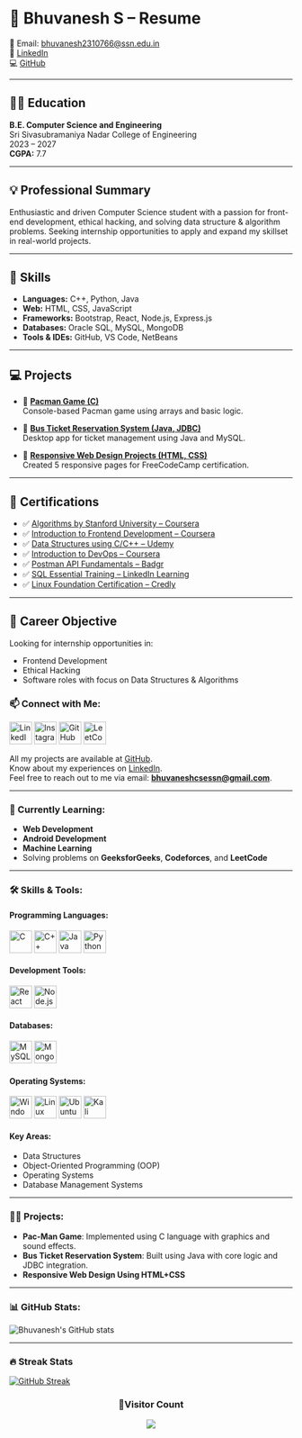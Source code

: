 # 💼 Bhuvanesh S – Resume

📧 Email: bhuvanesh2310766@ssn.edu.in  
🔗 [LinkedIn](https://www.linkedin.com/in/bhuvanesh-cse)  
💻 [GitHub](https://github.com/BHUVANESH-SSN)  

---

## 👨‍🎓 Education

**B.E. Computer Science and Engineering**  
Sri Sivasubramaniya Nadar College of Engineering  
2023 – 2027  
**CGPA:** 7.7

---

## 💡 Professional Summary

Enthusiastic and driven Computer Science student with a passion for front-end development, ethical hacking, and solving data structure & algorithm problems. Seeking internship opportunities to apply and expand my skillset in real-world projects.

---

## 🧠 Skills

- **Languages:** C++, Python, Java  
- **Web:** HTML, CSS, JavaScript  
- **Frameworks:** Bootstrap, React, Node.js, Express.js  
- **Databases:** Oracle SQL, MySQL, MongoDB  
- **Tools & IDEs:** GitHub, VS Code, NetBeans

---

## 💻 Projects

- 🔹 [**Pacman Game (C)**](https://github.com/BHUVANESH-SSN/PACMAN-C)  
  Console-based Pacman game using arrays and basic logic.

- 🔹 [**Bus Ticket Reservation System (Java, JDBC)**](https://github.com/BHUVANESH-SSN/BUS-TICKET-RESERVATION-SYSTEM-JAVA)  
  Desktop app for ticket management using Java and MySQL.

- 🔹 [**Responsive Web Design Projects (HTML, CSS)**](https://github.com/BHUVANESH-SSN/Responsive-Web-Design-FreeCodeCamp)  
  Created 5 responsive pages for FreeCodeCamp certification.

---

## 📜 Certifications

- ✅ [Algorithms by Stanford University – Coursera](https://coursera.org/share/8970bc852cd968fdc54ba4e2a385705d)  
- ✅ [Introduction to Frontend Development – Coursera](https://coursera.org/share/e8a49c4bade8ae649722c40dc0178f43)  
- ✅ [Data Structures using C/C++ – Udemy](https://www.udemy.com/certificate/UC-ebc580ed-d632-4832-8c5a-508c5ce75253/)  
- ✅ [Introduction to DevOps – Coursera](https://coursera.org/share/db9836fa2c8fca5ac013feedb580d105)  
- ✅ [Postman API Fundamentals – Badgr](https://badgr.com/public/assertions/2fv5vfLWTe6odsycqRYqAA)  
- ✅ [SQL Essential Training – LinkedIn Learning](https://www.linkedin.com/learning/certificates/365a5ba231904bc5ff01b58dd1846dfce7cd51daae854c63e0384d8ee9b193af?trk=share_certificate)  
- ✅ [Linux Foundation Certification – Credly](https://www.credly.com/badges/de93b624-981e-4beb-85fc-6ba249d7a107)

---

## 🎯 Career Objective

Looking for internship opportunities in:
- Frontend Development
- Ethical Hacking
- Software roles with focus on Data Structures & Algorithms



### 📫 Connect with Me:
<p>
  <a href="https://www.linkedin.com/in/bhuvanesh-cse/"><img src="https://img.icons8.com/color/48/000000/linkedin.png" alt="LinkedIn" width="40" height="40"/></a>
  <a href="https://www.instagram.com/stoic.bhuvi?igsh=MWx0bzNsMmE5ZWRhcQ=="><img src="https://img.icons8.com/fluency/48/000000/instagram-new.png" alt="Instagram" width="40" height="40"/></a>
  <a href="https://github.com/BHUVANESH-SSN"><img src="https://img.icons8.com/material-outlined/48/000000/github.png" alt="GitHub" width="40" height="40"/></a>
  <a href="https://leetcode.com/u/Bhuvanesh_27/"><img src="https://img.icons8.com/external-tal-revivo-filled-tal-revivo/48/000000/external-level-up-your-coding-skills-and-quickly-land-a-job-logo-filled-tal-revivo.png" alt="LeetCode" width="40" height="40"/></a>
</p>

All my projects are available at [GitHub](https://github.com/BHUVANESH-SSN).  
Know about my experiences on [LinkedIn](https://www.linkedin.com/in/bhuvanesh-cse/).  
Feel free to reach out to me via email: **bhuvaneshcsessn@gmail.com**.

---

### 🌱 Currently Learning:
- **Web Development**
- **Android Development**
- **Machine Learning**
- Solving problems on **GeeksforGeeks**, **Codeforces**, and **LeetCode**

---

### 🛠 Skills & Tools:

#### **Programming Languages**:
<p>
  <img src="https://img.icons8.com/color/48/000000/c-programming.png" alt="C" width="40" height="40"/>
  <img src="https://img.icons8.com/color/48/000000/c-plus-plus-logo.png" alt="C++" width="40" height="40"/>
  <img src="https://img.icons8.com/color/48/000000/java-coffee-cup-logo.png" alt="Java" width="40" height="40"/>
  <img src="https://img.icons8.com/color/48/000000/python.png" alt="Python" width="40" height="40"/>
</p>

#### **Development Tools**:
<p>
  <img src="https://img.icons8.com/color/48/000000/react-native.png" alt="React" width="40" height="40"/>
  <img src="https://img.icons8.com/color/48/000000/nodejs.png" alt="Node.js" width="40" height="40"/>
</p>

#### **Databases**:
<p>
  <img src="https://img.icons8.com/ios-filled/50/000000/mysql-logo.png" alt="MySQL" width="40" height="40"/>
  <img src="https://img.icons8.com/color/48/000000/mongodb.png" alt="MongoDB" width="40" height="40"/>
</p>

#### **Operating Systems**:
<p>
  <img src="https://img.icons8.com/color/48/000000/windows-10.png" alt="Windows" width="40" height="40"/>
  <img src="https://img.icons8.com/color/48/000000/linux.png" alt="Linux" width="40" height="40"/>
  <img src="https://img.icons8.com/color/48/000000/ubuntu--v1.png" alt="Ubuntu" width="40" height="40"/>
  <img src="https://upload.wikimedia.org/wikipedia/commons/2/2b/Kali-dragon-icon.svg" alt="Kali Linux" width="40" height="40"/>

</p>

#### **Key Areas**:
- Data Structures  
- Object-Oriented Programming (OOP)  
- Operating Systems  
- Database Management Systems

---

### 👨‍💻 Projects:
- **Pac-Man Game**: Implemented using C language with graphics and sound effects.  
- **Bus Ticket Reservation System**: Built using Java with core logic and JDBC integration.
- **Responsive Web Design Using HTML+CSS** 

---

### 📊 GitHub Stats:
![Bhuvanesh's GitHub stats](https://github-readme-stats.vercel.app/api?username=BHUVANESH-SSN&show_icons=true&theme=radical)




---

### 🔥 Streak Stats
[![GitHub Streak](https://streak-stats.demolab.com/?user=BHUVANESH-SSN)](https://git.io/streak-stats)


<div align="center">
  <h3><b>📍Visitor Count</b></h3>
</div>

<p align="center">
  <img src="https://profile-counter.glitch.me/BHUVANESH-SSN/count.svg" />
</p>
